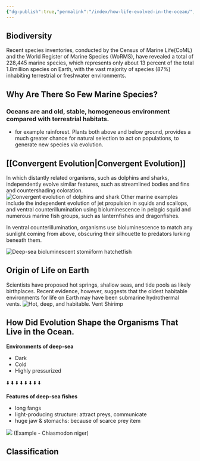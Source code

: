 ```yaml
---
{"dg-publish":true,"permalink":"/index/how-life-evolved-in-the-ocean/","created":"2025-04-09T21:39:22.000+09:00","updated":"2025-09-30T15:53:07.164+09:00"}
---
```



## Biodiversity 
Recent species inventories, conducted by the Census of Marine Life(CoML) and the World Register of Marine Species (WoRMS), have revealed a total of 228,445 marine species, which represents only about 13 percent of the total 1.8million species on Earth, with the vast majority of species (87%) inhabiting terrestrial or freshwater environments. 

## Why Are There So Few Marine Species?
### Oceans are and old, stable, homogeneous environment compared with terrestrial habitats.
- for example rainforest. Plants both above and below ground, provides a much greater chance for natural selection to act on populations, to generate new species via evolution. 
## [[Convergent Evolution\|Convergent Evolution]]
In which distantly related organisms, such as dolphins and sharks, independently evolve similar features, such as streamlined bodies and fins and countershading coloration. 
![Convergent evolution of dolphins and shark](https://d3c33hcgiwev3.cloudfront.net/imageAssetProxy.v1/nkYGAFGzSMmGBgBRs_jJeA_45a2d120ea864b39938a264b815a3506_W1_E1_Figure4_thumb.jpg?expiry=1744329600000&hmac=7unByNBW_cqDic04gMLEP3TjeYDuH2SpzLEwF2SwwCc)
Other marine examples include the independent evolution of jet propulsion in squids and scallops, and ventral counterillumination using bioluminescence in pelagic squid and numerous marine fish groups, such as lanternfishes and dragonfishes.

In ventral counterillumination, organisms use bioluminescence to match any sunlight coming from above, obscuring their silhouette to predators lurking beneath them. 

![Deep-sea bioluminescent stomiiform hatchetfish](https://d3c33hcgiwev3.cloudfront.net/imageAssetProxy.v1/lbO_Vb_sQ8Kzv1W_7OPCuQ_8a8d8d0a5cf642828e40525d5cee5e3f_W1_E1_Figure5_thumb.jpg?expiry=1744329600000&hmac=sCvhhgADWhjv-_xebp7eTJhwmCJhkidRRBkB4iqAL9E)

## Origin of Life on Earth
Scientists have proposed hot springs, shallow seas, and tide pools as likely birthplaces.
Recent evidence, however, suggests that the oldest habitable environments for life on Earth may have been submarine hydrothermal vents.
![Hot, deep, and habitable. *Vent Shirimp*](https://d3c33hcgiwev3.cloudfront.net/imageAssetProxy.v1/G3sILJL1Q2W7CCyS9TNlyw_a30e35820fb74b64b5be7a28d2ef69b1_W1_E1_Figure6_thumb.jpg?expiry=1744329600000&hmac=CuDLWY7lH6Q8Y4_3I3Ue7vwoAh-bYHPmteecdB51A1s)

## How Did Evolution Shape the Organisms That Live in the Ocean. 
**Environments of deep-sea**
- Dark
- Cold
- Highly pressurized

 ⬇️ ⬇️ ⬇️ ⬇️ ⬇️ ⬇️ ⬇️ ⬇️

**Features of deep-sea fishes**
- long fangs
- light-producing structure: attract preys, communicate
- huge jaw & stomachs: because of scarce prey item

![](https://d3c33hcgiwev3.cloudfront.net/imageAssetProxy.v1/-Gzrov8mSmas66L_Jjpm8A_de22d9b5cc8347a7bc7b5241e701d185_W1_E1_Figure8_thumb.jpg?expiry=1744329600000&hmac=ssQiCgGUzXmSwNQRx0DqLsnEkfDnKz7JXazD_ptFPxA)
(Example - Chiasmodon niger)

## Classification
